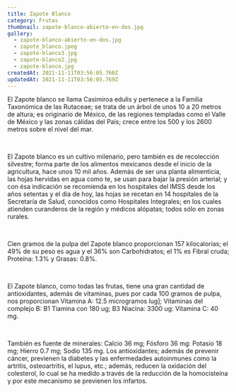 ```yaml
---
title: Zapote Blanco
category: Frutas
thumbnail: zapote-blanco-abierto-en-dos.jpg
gallery:
  - zapote-blanco-abierto-en-dos.jpg
  - zapote_blanco.jpeg
  - zapote-blanco3.jpg
  - zapote-blanco2.jpg
  - zapote-blanco.jpg
createdAt: 2021-11-11T03:56:05.760Z
updatedAt: 2021-11-11T03:56:05.769Z
---
```

El Zapote blanco se llama Casimiroa edulis y pertenece a la Familia Taxonómica de las Rutaceae; se trata de un árbol de unos 10 a 20 metros de altura; es originario de México, de las regiones templadas como el Valle de México y las zonas cálidas del País; crece entre los 500 y los 2600 metros sobre el nivel del mar.

<br/>

El Zapote blanco es un cultivo milenario, pero también es de recolección silvestre; forma parte de los alimentos mexicanos desde el inicio de la agricultura, hace unos 10 mil años. Además de ser una planta alimenticia, las hojas hervidas en agua como te, se usan para bajar la presión arterial; y con ésa indicación se recomienda en los hospitales del IMSS desde los años setentas y el día de hoy, las hojas se recetan en 14 hospitales de la Secretaría de Salud, conocidos como Hospitales Integrales; en los cuales atienden curanderos de la región y médicos alópatas; todos sólo en zonas rurales.

<br/>

Cien gramos de la pulpa del Zapote blanco proporcionan 157 kilocalorías; el 49% de su peso es agua y el 36% son Carbohidratos; el 1% es Fibral cruda; Proteína: 1.3% y Grasas: 0.8%.

<br/>

El Zapote blanco, como todas las frutas, tiene una gran cantidad de antioxidantes, además de vitaminas, pues por cada 100 gramos de pulpa, nos proporcionan Vitamina A: 12.5 microgramos lug]; Vitaminas del complejo B: B1 Tiamina con 180 ug; B3 Niacina: 3300 ug: Vitamina C: 40 mg.

<br/>

También es fuente de minerales: Calcio 36 mg; Fósforo 36 mg: Potasio 18 mg; Hierro 0.7 mg; Sodio 135 mg. Los antioxidantes; además de prevenir cáncer, previenen la diabetes y las enfermedades autoinmunes como la artritis, osteoartritis, el lupus, etc.; además, reducen la oxidación del colesterol, lo cual se ha medido a través de la reducción de la homocisteína y por este mecanismo se previenen los infartos.
